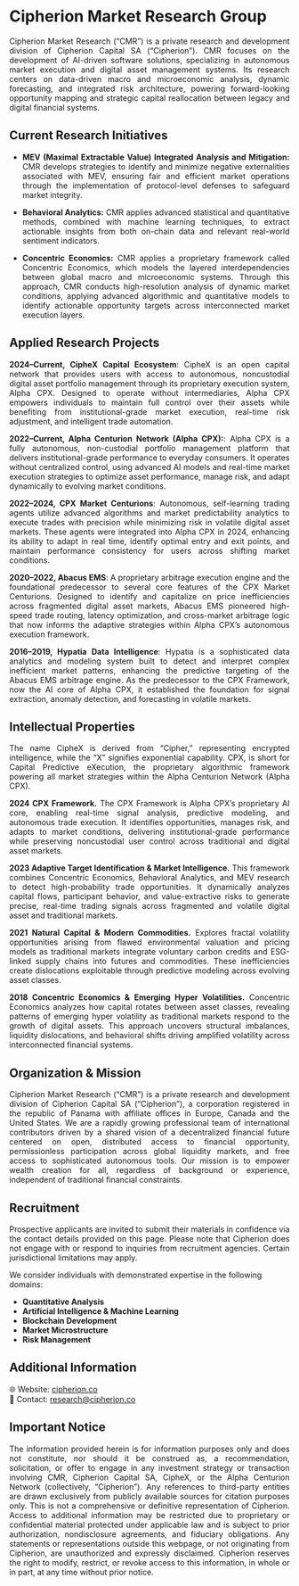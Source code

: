 # Cipherion Market Research Group
<div align="justify"> 
Cipherion Market Research (“CMR”) is a private research and development division of Cipherion Capital SA (“Cipherion”). CMR focuses on the development of AI-driven software solutions, specializing in autonomous market execution and digital asset management systems. Its research centers on data-driven macro and microeconomic analysis, dynamic forecasting, and integrated risk architecture, powering forward-looking opportunity mapping and strategic capital reallocation between legacy and digital financial systems.
</div>

## Current Research Initiatives 
<div align="justify"> 
  
* **MEV (Maximal Extractable Value) Integrated Analysis and Mitigation:** CMR develops strategies to identify and minimize negative externalities associated with MEV, ensuring fair and efficient market operations through the implementation of protocol-level defenses to safeguard market integrity.
  
* **Behavioral Analytics:** CMR applies advanced statistical and quantitative methods, combined with machine learning techniques, to extract actionable insights from both on-chain data and relevant real-world sentiment indicators.
  
* **Concentric Economics:** CMR applies a proprietary framework called Concentric Economics, which models the layered interdependencies between global macro and microeconomic systems. Through this approach, CMR conducts high-resolution analysis of dynamic market conditions, applying advanced algorithmic and quantitative models to identify actionable opportunity targets across interconnected market execution layers.
</div>

## Applied Research Projects
<div align="justify"> 

**2024–Current, CipheX Capital Ecosystem**: CipheX is an open capital network that provides users with access to autonomous, noncustodial digital asset portfolio management through its proprietary execution system, Alpha CPX. Designed to operate without intermediaries, Alpha CPX empowers individuals to maintain full control over their assets while benefiting from institutional-grade market execution, real-time risk adjustment, and intelligent trade automation.

**2022–Current, Alpha Centurion Network (Alpha CPX):**: Alpha CPX is a fully autonomous, non-custodial portfolio management platform that delivers institutional-grade performance to everyday consumers. It operates without centralized control, using advanced AI models and real-time market execution strategies to optimize asset performance, manage risk, and adapt dynamically to evolving market conditions.

**2022–2024, CPX Market Centurions**: Autonomous, self-learning trading agents utilize advanced algorithms and market predictability analytics to execute trades with precision while minimizing risk in volatile digital asset markets. These agents were integrated into Alpha CPX in 2024, enhancing its ability to adapt in real time, identify optimal entry and exit points, and maintain performance consistency for users across shifting market conditions.

**2020–2022, Abacus EMS**: A proprietary arbitrage execution engine and the foundational predecessor to several core features of the CPX Market Centurions. Designed to identify and capitalize on price inefficiencies across fragmented digital asset markets, Abacus EMS pioneered high-speed trade routing, latency optimization, and cross-market arbitrage logic that now informs the adaptive strategies within Alpha CPX’s autonomous execution framework.

**2016–2019, Hypatia Data Intelligence**: Hypatia is a sophisticated data analytics and modeling system built to detect and interpret complex inefficient market patterns, enhancing the predictive targeting of the Abacus EMS arbitrage engine. As the predecessor to the CPX Framework, now the AI core of Alpha CPX, it established the foundation for signal extraction, anomaly detection, and forecasting in volatile markets.
</div>

## Intellectual Properties 
<div align="justify"> 

The name CipheX is derived from “Cipher,” representing encrypted intelligence, while the “X” signifies exponential capability. CPX, is short for Capital Predictive eXecution, the proprietary algorithmic framework powering all market strategies within the Alpha Centurion Network (Alpha CPX).

**2024 CPX Framework.** The CPX Framework is Alpha CPX’s proprietary AI core, enabling real-time signal analysis, predictive modeling, and autonomous trade execution. It identifies opportunities, manages risk, and adapts to market conditions, delivering institutional-grade performance while preserving noncustodial user control across traditional and digital asset markets.

**2023 Adaptive Target Identification & Market Intelligence.** This framework combines Concentric Economics, Behavioral Analytics, and MEV research to detect high-probability trade opportunities. It dynamically analyzes capital flows, participant behavior, and value-extractive risks to generate precise, real-time trading signals across fragmented and volatile digital asset and traditional markets.

**2021 Natural Capital & Modern Commodities.** Explores fractal volatility opportunities arising from flawed environmental valuation and pricing models as traditional markets integrate voluntary carbon credits and ESG-linked supply chains into futures and commodities. These inefficiencies create dislocations exploitable through predictive modeling across evolving asset classes.

**2018 Concentric Economics & Emerging Hyper Volatilities.** Concentric Economics analyzes how capital rotates between asset classes, revealing patterns of emerging hyper volatility as traditional markets respond to the growth of digital assets. This approach uncovers structural imbalances, liquidity dislocations, and behavioral shifts driving amplified volatility across interconnected financial systems.
</div>

## Organization & Mission
<div align="justify"> 

Cipherion Market Research (“CMR”) is a private research and development division of Cipherion Capital SA (“Cipherion”), a corporation registered in the republic of Panama with affiliate offices in Europe, Canada and the United States. We are a rapidly growing professional team of international contributors driven by a shared vision of a decentralized financial future centered on open, distributed access to financial opportunity, permissionless participation across global liquidity markets, and free access to sophisticated autonomous tools. Our mission is to empower wealth creation for all, regardless of background or experience, independent of traditional financial constraints.
</div>

## Recruitment
<div align="justify"> 
  
Prospective applicants are invited to submit their materials in confidence via the contact details provided on this page. Please note that Cipherion does not engage with or respond to inquiries from recruitment agencies. Certain jurisdictional limitations may apply.
</div>

We consider individuals with demonstrated expertise in the following domains:

- **Quantitative Analysis** 
- **Artificial Intelligence & Machine Learning**  
- **Blockchain Development**
- **Market Microstructure**
- **Risk Management** 

## Additional Information

🌐 Website: [cipherion.co](https://cipherion.co)  
📧 Contact: research@cipherion.co

## Important Notice
<div align="justify"> 
  
The information provided herein is for information purposes only and does not constitute, nor should it be construed as, a recommendation, solicitation, or offer to engage in any investment strategy or transaction involving CMR, Cipherion Capital SA, CipheX, or the Alpha Centurion Network (collectively, “Cipherion”). Any references to third-party entities are drawn exclusively from publicly available sources for citation purposes only. This is not a comprehensive or definitive representation of Cipherion. Access to additional information may be restricted due to proprietary or confidential material protected under applicable law and is subject to prior authorization, nondisclosure agreements, and fiduciary obligations. Any statements or representations outside this webpage, or not originating from Cipherion, are unauthorized and expressly disclaimed. Cipherion reserves the right to modify, restrict, or revoke access to this information, in whole or in part, at any time without prior notice.
</div>
